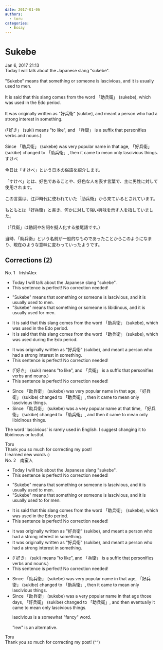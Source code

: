 ```yaml
---
date: 2017-01-06
authors:
  - toru
categories:
  - Essay
---
```


<h1 id="subject_show">Sukebe</h1>
<div class="date">Jan 6, 2017 21:13</div>
<div id="post"><div id="body_show_ori">
Today I will talk about the Japanese slang "sukebe".<br/><br/>"Sukebe" means that something or someone is lascivious, and it is usually used to men.<br/><br/>It is said that this slang comes from the word 「助兵衛」 (sukebe), which was used in the Edo period.<br/><br/>It was originally written as "好兵衛" (sukibe), and meant a person who had a strong interest in something.<br/><br/>(「好き」 (suki) means "to like", and 「兵衛」 is a suffix that personifies verbs and nouns.)<br/><br/>Since 「助兵衛」 (sukebe) was very popular name in that age, 「好兵衛」 (sukibe) changed to 「助兵衛」, then it came to mean only lascivious things.
</div></div>

<!-- more -->

<div id="post_ja"><div id="body_show_mo">
すけべ<br/><br/>今日は「すけべ」という日本の俗語を紹介します。<br/><br/>「すけべ」とは、好色であることや、好色な人を表す言葉で、主に男性に対して使用されます。<br/><br/>この言葉は、江戸時代に使われていた「助兵衛」から来ているとされています。<br/><br/>もともとは「好兵衛」と書き、何かに対して強い興味を示す人を指していました。<br/><br/>（「兵衛」は動詞や名詞を擬人化する接尾語です。）<br/><br/>当時、「助兵衛」という名前が一般的なものであったことからこのようになまり、現在のような意味に変わっていったようです。
</div></div>

## Corrections (2)
<div id="block"><div class="first_name"> No. 1　<span class="just_name">IrishAlex</span></div><div id="block2">
<ul class="correction_field">
<li class="incorrect">Today I will talk about the Japanese slang "sukebe".</li>
<li class="corrected perfect">This sentence is perfect! No correction needed!</li>
</ul>
<ul class="correction_field">
<li class="incorrect">"Sukebe" means that something or someone is lascivious, and it is usually used to men.</li>
<li class="corrected correct">
"Sukebe" means that something or someone is <span class="f_blue">libidinous</span>, and it is usually used <span class="f_blue">for </span>men.
</li>
</ul>
<ul class="correction_field">
<li class="incorrect">It is said that this slang comes from the word 「助兵衛」 (sukebe), which was used in the Edo period.</li>
<li class="corrected correct">
It is said that this slang comes from the word 「助兵衛」 (sukebe), which was used <span class="f_blue">during </span>the Edo period.
</li>
</ul>
<ul class="correction_field">
<li class="incorrect">It was originally written as "好兵衛" (sukibe), and meant a person who had a strong interest in something.</li>
<li class="corrected perfect">This sentence is perfect! No correction needed!</li>
</ul>
<ul class="correction_field">
<li class="incorrect">(「好き」 (suki) means "to like", and 「兵衛」 is a suffix that personifies verbs and nouns.)</li>
<li class="corrected perfect">This sentence is perfect! No correction needed!</li>
</ul>
<ul class="correction_field">
<li class="incorrect">Since 「助兵衛」 (sukebe) was very popular name in that age, 「好兵衛」 (sukibe) changed to 「助兵衛」, then it came to mean only lascivious things.</li>
<li class="corrected correct">
Since 「助兵衛」 (sukebe) was <span class="f_blue">a </span>very popular name <span class="f_blue">at that time</span>, 「好兵衛」 (sukibe) changed to 「助兵衛」, <span class="f_blue">and </span>then it came to mean only <span class="f_blue">libidinous </span>things.
</li>
</ul>
<p class="comment_small">
 The word 'lascivious' is rarely used in English. I suggest changing it to libidinous or lustful.
</p>

</div><div class="name"><span class="just_name">Toru</span><br>
Thank you so much for correcting my post!<br/>I learned new words :)
</div>
</div>
<div id="block"><div class="first_name"> No. 2　<span class="just_name">南蛮人</span></div><div id="block2">
<ul class="correction_field">
<li class="incorrect">Today I will talk about the Japanese slang "sukebe".</li>
<li class="corrected perfect">This sentence is perfect! No correction needed!</li>
</ul>
<ul class="correction_field">
<li class="incorrect">"Sukebe" means that something or someone is lascivious, and it is usually used to men.</li>
<li class="corrected correct">
"Sukebe" means that something or someone is lascivious, and it is usually used <span class="sline"><span class="f_red">to</span></span> <span class="f_blue">for</span> men.
</li>
</ul>
<ul class="correction_field">
<li class="incorrect">It is said that this slang comes from the word 「助兵衛」 (sukebe), which was used in the Edo period.</li>
<li class="corrected perfect">This sentence is perfect! No correction needed!</li>
</ul>
<ul class="correction_field">
<li class="incorrect">It was originally written as "好兵衛" (sukibe), and meant a person who had a strong interest in something.</li>
<li class="corrected correct">
It was originally written as "好兵衛" (sukibe)<span class="sline"><span class="f_red">,</span></span> and meant a person who had a strong interest in something.
</li>
</ul>
<ul class="correction_field">
<li class="incorrect">(「好き」 (suki) means "to like", and 「兵衛」 is a suffix that personifies verbs and nouns.)</li>
<li class="corrected perfect">This sentence is perfect! No correction needed!</li>
</ul>
<ul class="correction_field">
<li class="incorrect">Since 「助兵衛」 (sukebe) was very popular name in that age, 「好兵衛」 (sukibe) changed to 「助兵衛」, then it came to mean only lascivious things.</li>
<li class="corrected correct">
Since 「助兵衛」 (sukebe) was <span class="f_blue">a</span> very popular name in <span class="sline"><span class="f_gray">that age</span></span> <span class="f_gray">those days</span>, 「好兵衛」 (sukibe) changed to 「助兵衛」<span class="sline"><span class="f_red">,</span></span> <span class="f_blue">and</span> <span class="f_gray"><span class="sline">then</span></span> <span class="f_blue">eventually</span> it came to mean only lascivious things.
<p class="correction_comment">lascivious is a somewhat "fancy" word.<br/><br/>"lew" is an alternative.</p>
</li>
</ul>
</div><div class="name"><span class="just_name">Toru</span><br>
Thank you so much for correcting my post! (^^)
</div>
</div>
